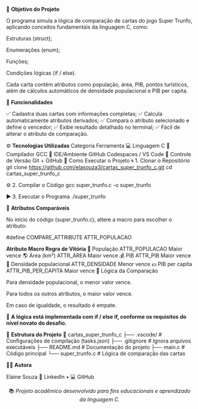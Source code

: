 🎯 **Objetivo do Projeto**

O programa simula a lógica de comparação de cartas do jogo Super Trunfo, aplicando conceitos fundamentais da linguagem C, como:

Estruturas (struct);

Enumerações (enum);

Funções;

Condições lógicas (if / else).

Cada carta contém atributos como população, área, PIB, pontos turísticos, além de cálculos automáticos de densidade populacional e PIB per capita.

🧩 **Funcionalidades**

✅ Cadastra duas cartas com informações completas;
✅ Calcula automaticamente atributos derivados;
✅ Compara o atributo selecionado e define o vencedor;
✅ Exibe resultado detalhado no terminal;
✅ Fácil de alterar o atributo de comparação.

⚙️ **Tecnologias Utilizadas**
Categoria	Ferramenta
💻 Linguagem	C
🧠 Compilador	GCC
🧩 IDE/Ambiente	GitHub Codespaces / VS Code
🔧 Controle de Versão	Git + GitHub
🚀 Como Executar o Projeto
🌀 1. Clonar o Repositório
git clone https://github.com/elasouza3/cartas_super_trunfo_c.git
cd cartas_super_trunfo_c

⚙️ 2. Compilar o Código
gcc super_trunfo.c -o super_trunfo

▶️ 3. Executar o Programa
./super_trunfo

🧮 **Atributos Comparáveis**

No início do código (super_trunfo.c), altere a macro para escolher o atributo:

#define COMPARE_ATTRIBUTE ATTR_POPULACAO

**Atributo	Macro	Regra de Vitória**
🧍 População	ATTR_POPULACAO	Maior vence
🌎 Área (km²)	ATTR_AREA	Maior vence
💰 PIB	ATTR_PIB	Maior vence
🧮 Densidade populacional	ATTR_DENSIDADE	Menor vence
💵 PIB per capita	ATTR_PIB_PER_CAPITA	Maior vence
🧠 Lógica da Comparação

Para densidade populacional, o menor valor vence.

Para todos os outros atributos, o maior valor vence.

Em caso de igualdade, o resultado é empate.

📘 **A lógica está implementada com if / else if, conforme os requisitos do nível novato do desafio.**

📂 **Estrutura do Projeto**
📁 cartas_super_trunfo_c
├── .vscode/           # Configurações de compilação (tasks.json)
├── .gitignore         # Ignora arquivos executáveis
├── README.md          # Documentação do projeto
├── main.c             # Código principal
└── super_trunfo.c     # Lógica de comparação das cartas

👩‍💻 **Autora**

Elaine Souza
📎 LinkedIn
 • 💻 GitHub

 <p align="center">📚 <em>Projeto acadêmico desenvolvido para fins educacionais e aprendizado da linguagem C.</em></p>
